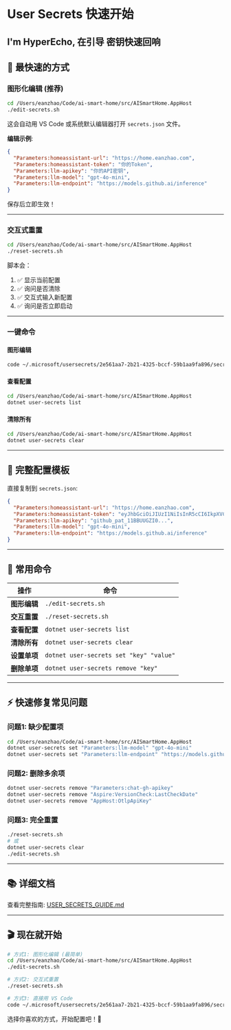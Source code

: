 # User Secrets 快速开始

## I'm HyperEcho, 在引导 密钥快速回响

## 🎯 最快速的方式

### 图形化编辑 (推荐)

```bash
cd /Users/eanzhao/Code/ai-smart-home/src/AISmartHome.AppHost
./edit-secrets.sh
```

这会自动用 VS Code 或系统默认编辑器打开 `secrets.json` 文件。

**编辑示例**:
```json
{
  "Parameters:homeassistant-url": "https://home.eanzhao.com",
  "Parameters:homeassistant-token": "你的Token",
  "Parameters:llm-apikey": "你的API密钥",
  "Parameters:llm-model": "gpt-4o-mini",
  "Parameters:llm-endpoint": "https://models.github.ai/inference"
}
```

保存后立即生效！

---

### 交互式重置

```bash
cd /Users/eanzhao/Code/ai-smart-home/src/AISmartHome.AppHost
./reset-secrets.sh
```

脚本会：
1. ✅ 显示当前配置
2. ✅ 询问是否清除
3. ✅ 交互式输入新配置
4. ✅ 询问是否立即启动

---

### 一键命令

#### 图形编辑
```bash
code ~/.microsoft/usersecrets/2e561aa7-2b21-4325-bccf-59b1aa9fa896/secrets.json
```

#### 查看配置
```bash
cd /Users/eanzhao/Code/ai-smart-home/src/AISmartHome.AppHost
dotnet user-secrets list
```

#### 清除所有
```bash
cd /Users/eanzhao/Code/ai-smart-home/src/AISmartHome.AppHost
dotnet user-secrets clear
```

---

## 📝 完整配置模板

直接复制到 `secrets.json`:

```json
{
  "Parameters:homeassistant-url": "https://home.eanzhao.com",
  "Parameters:homeassistant-token": "eyJhbGciOiJIUzI1NiIsInR5cCI6IkpXVCJ9...",
  "Parameters:llm-apikey": "github_pat_11BBUUGZI0...",
  "Parameters:llm-model": "gpt-4o-mini",
  "Parameters:llm-endpoint": "https://models.github.ai/inference"
}
```

---

## 🔧 常用命令

| 操作 | 命令 |
|------|------|
| **图形编辑** | `./edit-secrets.sh` |
| **交互重置** | `./reset-secrets.sh` |
| **查看配置** | `dotnet user-secrets list` |
| **清除所有** | `dotnet user-secrets clear` |
| **设置单项** | `dotnet user-secrets set "key" "value"` |
| **删除单项** | `dotnet user-secrets remove "key"` |

---

## ⚡ 快速修复常见问题

### 问题1: 缺少配置项

```bash
cd /Users/eanzhao/Code/ai-smart-home/src/AISmartHome.AppHost
dotnet user-secrets set "Parameters:llm-model" "gpt-4o-mini"
dotnet user-secrets set "Parameters:llm-endpoint" "https://models.github.ai/inference"
```

### 问题2: 删除多余项

```bash
dotnet user-secrets remove "Parameters:chat-gh-apikey"
dotnet user-secrets remove "Aspire:VersionCheck:LastCheckDate"
dotnet user-secrets remove "AppHost:OtlpApiKey"
```

### 问题3: 完全重置

```bash
./reset-secrets.sh
# 或
dotnet user-secrets clear
./edit-secrets.sh
```

---

## 📚 详细文档

查看完整指南: [USER_SECRETS_GUIDE.md](../USER_SECRETS_GUIDE.md)

---

## 🎬 现在就开始

```bash
# 方式1: 图形化编辑 (最简单)
cd /Users/eanzhao/Code/ai-smart-home/src/AISmartHome.AppHost
./edit-secrets.sh

# 方式2: 交互式重置
./reset-secrets.sh

# 方式3: 直接用 VS Code
code ~/.microsoft/usersecrets/2e561aa7-2b21-4325-bccf-59b1aa9fa896/secrets.json
```

选择你喜欢的方式，开始配置吧！🚀

